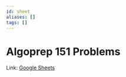 ```yaml
---
id: sheet
aliases: []
tags: []
---
```


# Algoprep 151 Problems

Link: [Google Sheets](https://docs.google.com/spreadsheets/d/1kyHfGGaLTzWspcqMUUS5Httmip7t8LJB0P-uPrRLGos/edit#gid=0)
